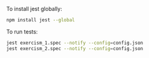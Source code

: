 To install jest globally:
```bash
npm install jest --global
```
To run tests:
```bash
jest exercism_1.spec --notify --config=config.json
jest exercism_2.spec --notify --config=config.json
```
